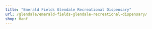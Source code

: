 ```yaml
---
title: "Emerald Fields Glendale Recreational Dispensary"
url: /glendale/emerald-fields-glendale-recreational-dispensary/
shop: Hanf
---
```

